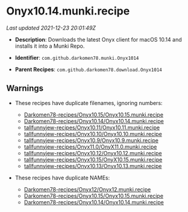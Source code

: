 # Onyx10.14.munki.recipe

_Last updated 2021-12-23 20:01:49Z_

- **Description**: Downloads the latest Onyx client for macOS 10.14 and installs it into a Munki Repo.

- **Identifier**: `com.github.darkomen78.munki.Onyx1014`

- **Parent Recipes**: `com.github.darkomen78.download.Onyx1014`


## Warnings

- These recipes have duplicate filenames, ignoring numbers:
    - [Darkomen78-recipes/Onyx10.15/Onyx10.15.munki.recipe](/autopkg-dupe-tracker/Darkomen78-recipes/Onyx10.15/Onyx10.15.munki.recipe)
    - [Darkomen78-recipes/Onyx10.14/Onyx10.14.munki.recipe](/autopkg-dupe-tracker/Darkomen78-recipes/Onyx10.14/Onyx10.14.munki.recipe)
    - [tallfunnyjew-recipes/Onyx10.11/Onyx10.11.munki.recipe](/autopkg-dupe-tracker/tallfunnyjew-recipes/Onyx10.11/Onyx10.11.munki.recipe)
    - [tallfunnyjew-recipes/Onyx10.10/Onyx10.10.munki.recipe](/autopkg-dupe-tracker/tallfunnyjew-recipes/Onyx10.10/Onyx10.10.munki.recipe)
    - [tallfunnyjew-recipes/Onyx10.9/Onyx10.9.munki.recipe](/autopkg-dupe-tracker/tallfunnyjew-recipes/Onyx10.9/Onyx10.9.munki.recipe)
    - [tallfunnyjew-recipes/Onyx11.0/OnyX11.0.munki.recipe](/autopkg-dupe-tracker/tallfunnyjew-recipes/Onyx11.0/OnyX11.0.munki.recipe)
    - [tallfunnyjew-recipes/Onyx10.12/Onyx10.12.munki.recipe](/autopkg-dupe-tracker/tallfunnyjew-recipes/Onyx10.12/Onyx10.12.munki.recipe)
    - [tallfunnyjew-recipes/Onyx10.15/OnyX10.15.munki.recipe](/autopkg-dupe-tracker/tallfunnyjew-recipes/Onyx10.15/OnyX10.15.munki.recipe)
    - [tallfunnyjew-recipes/Onyx10.13/Onyx10.13.munki.recipe](/autopkg-dupe-tracker/tallfunnyjew-recipes/Onyx10.13/Onyx10.13.munki.recipe)

- These recipes have duplicate NAMEs:
    - [Darkomen78-recipes/Onyx12/Onyx12.munki.recipe](/autopkg-dupe-tracker/Darkomen78-recipes/Onyx12/Onyx12.munki.recipe)
    - [Darkomen78-recipes/Onyx10.15/Onyx10.15.munki.recipe](/autopkg-dupe-tracker/Darkomen78-recipes/Onyx10.15/Onyx10.15.munki.recipe)
    - [Darkomen78-recipes/Onyx10.14/Onyx10.14.munki.recipe](/autopkg-dupe-tracker/Darkomen78-recipes/Onyx10.14/Onyx10.14.munki.recipe)